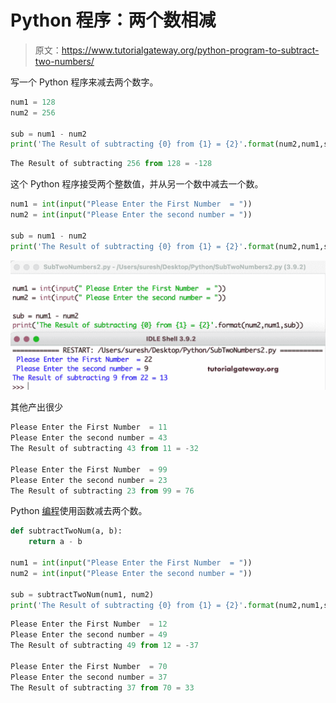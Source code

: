 # Python 程序：两个数相减

> 原文：<https://www.tutorialgateway.org/python-program-to-subtract-two-numbers/>

写一个 Python 程序来减去两个数字。

```py
num1 = 128
num2 = 256

sub = num1 - num2
print('The Result of subtracting {0} from {1} = {2}'.format(num2,num1,sub))
```

```py
The Result of subtracting 256 from 128 = -128
```

这个 Python 程序接受两个整数值，并从另一个数中减去一个数。

```py
num1 = int(input("Please Enter the First Number  = "))
num2 = int(input("Please Enter the second number = "))

sub = num1 - num2
print('The Result of subtracting {0} from {1} = {2}'.format(num2,num1,sub))
```

![Python Program to Subtract Two Numbers](img/3651efe7767a3ba81b27d2b3a0bcb74e.png)

其他产出很少

```py
Please Enter the First Number  = 11
Please Enter the second number = 43
The Result of subtracting 43 from 11 = -32

Please Enter the First Number  = 99
Please Enter the second number = 23
The Result of subtracting 23 from 99 = 76
```

Python [编程](https://www.tutorialgateway.org/python-programming-examples/)使用函数减去两个数。

```py
def subtractTwoNum(a, b):
    return a - b

num1 = int(input("Please Enter the First Number  = "))
num2 = int(input("Please Enter the second number = "))

sub = subtractTwoNum(num1, num2)
print('The Result of subtracting {0} from {1} = {2}'.format(num2,num1,sub))
```

```py
Please Enter the First Number  = 12
Please Enter the second number = 49
The Result of subtracting 49 from 12 = -37

Please Enter the First Number  = 70
Please Enter the second number = 37
The Result of subtracting 37 from 70 = 33
```